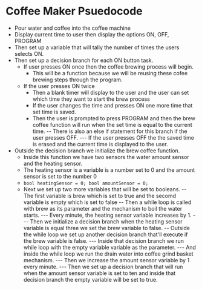 # Coffee Maker Psuedocode

 - Pour water and coffee into the coffee machine 
 - Display current time to user then display the options ON, OFF, PROGRAM
 - Then set up a variable that will tally the number of times the users selects ON.
 - Then set up a decision branch for each ON button task.
   - If user presses ON once then the coffee brewing process will begin.
     - This will be a function because we will be reusing these cofee brewing steps through the program.
   - If the user presses ON twice
     - Then a blank timer will display to the user and the user can set which time they want to start the brew process
     - If the user changes the time and presses ON one more time that set time is saved.
     - Then the user is prompted to press PROGRAM and then the brew coffee function will run when the set time is equal to the current time.
 -- There is also an else if statement for this branch if the user presses OFF.
 --- If the user presses OFF the the saved time is erased and the current time is displayed to the user.
 - Outside the decision branch we initialize the brew coffee function.
   - Inside this function we have two sensors the water amount sensor and the heating sensor.
   - The heating sensor is a variable is a number set to 0 and the amount sensor is set to the number 0
   - ``bool heatingSensor = 0; bool amountSensor = 0;``
   - Next we set up two more variables that will be set to booleans.
 -- The first variable is brew which is set to true and the secomd variable is empty which is set to false
 -- Then a while loop is called with brew as its parameter and the mechanism to boil the water starts.
 --- Every minute, the heating sensor variable increases by 1.
 --- Then we initialize a decision branch when the heating sensor variable is equal three we set the brew variable to false.
 -- Outside the while loop we set up another decision branch that'll execute if the brew variable is false.
 --- Inside that decision branch we run while loop with the empty variable variable as the parameter.
 --- And inside the while loop we run the drain water into coffee grind basket mechanism.
 --- Then we increase the amount sensor variable by 1 every minute. 
 --- Then we set up a decision branch that will run when the amount sensor variable is set to ten and inside that decision branch the empty variable will be set to true.

